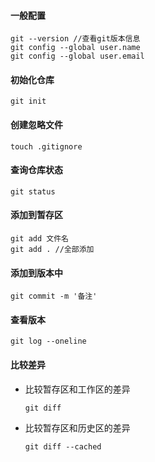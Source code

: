 #### 一般配置
```
git --version //查看git版本信息
git config --global user.name
git config --global user.email
```
#### 初始化仓库
```
git init
```
#### 创建忽略文件
```
touch .gitignore
```
#### 查询仓库状态
```
git status 
```
#### 添加到暂存区
```
git add 文件名
git add . //全部添加
```
#### 添加到版本中
```
git commit -m '备注'
```
#### 查看版本 
```
git log --oneline
```
#### 比较差异
  * 比较暂存区和工作区的差异
    ```
    git diff
    ```
  * 比较暂存区和历史区的差异
    ```
    git diff --cached
    ```

